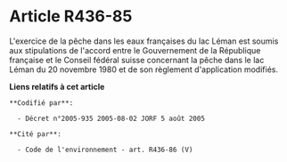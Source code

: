 # Article R436-85

L'exercice de la pêche dans les eaux françaises du lac Léman est soumis aux stipulations de l'accord entre le Gouvernement de
la République française et le Conseil fédéral suisse concernant la pêche dans le lac Léman du 20 novembre 1980 et de son
règlement d'application modifiés.

**Liens relatifs à cet article**

	**Codifié par**:

	  - Décret n°2005-935 2005-08-02 JORF 5 août 2005

	**Cité par**:

	  - Code de l'environnement - art. R436-86 (V)
